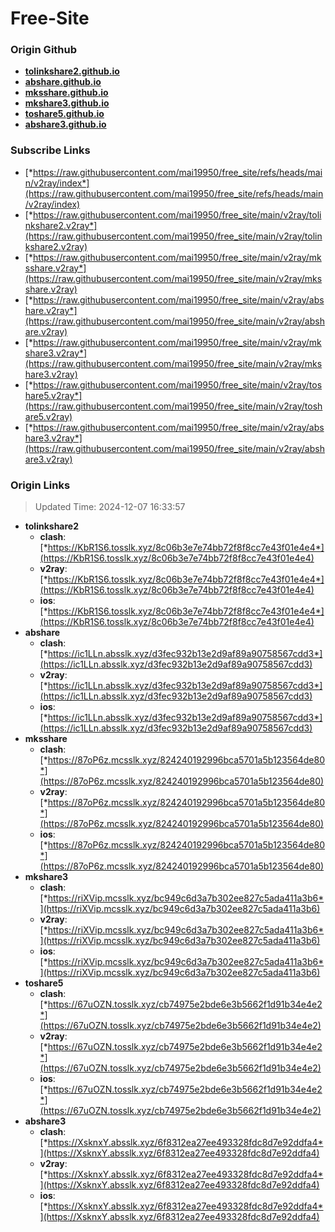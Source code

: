 # Free-Site

### Origin Github

- [**tolinkshare2.github.io**](https://github.com/tolinkshare2/tolinkshare2.github.io)
- [**abshare.github.io**](https://github.com/abshare/abshare.github.io)
- [**mksshare.github.io**](https://github.com/mksshare/mksshare.github.io)
- [**mkshare3.github.io**](https://github.com/mkshare3/mkshare3.github.io)
- [**toshare5.github.io**](https://github.com/toshare5/toshare5.github.io)
- [**abshare3.github.io**](https://github.com/abshare3/abshare3.github.io)

### Subscribe Links

- [*https://raw.githubusercontent.com/mai19950/free_site/refs/heads/main/v2ray/index*](https://raw.githubusercontent.com/mai19950/free_site/refs/heads/main/v2ray/index)
- [*https://raw.githubusercontent.com/mai19950/free_site/main/v2ray/tolinkshare2.v2ray*](https://raw.githubusercontent.com/mai19950/free_site/main/v2ray/tolinkshare2.v2ray)
- [*https://raw.githubusercontent.com/mai19950/free_site/main/v2ray/mksshare.v2ray*](https://raw.githubusercontent.com/mai19950/free_site/main/v2ray/mksshare.v2ray)
- [*https://raw.githubusercontent.com/mai19950/free_site/main/v2ray/abshare.v2ray*](https://raw.githubusercontent.com/mai19950/free_site/main/v2ray/abshare.v2ray)
- [*https://raw.githubusercontent.com/mai19950/free_site/main/v2ray/mkshare3.v2ray*](https://raw.githubusercontent.com/mai19950/free_site/main/v2ray/mkshare3.v2ray)
- [*https://raw.githubusercontent.com/mai19950/free_site/main/v2ray/toshare5.v2ray*](https://raw.githubusercontent.com/mai19950/free_site/main/v2ray/toshare5.v2ray)
- [*https://raw.githubusercontent.com/mai19950/free_site/main/v2ray/abshare3.v2ray*](https://raw.githubusercontent.com/mai19950/free_site/main/v2ray/abshare3.v2ray)

### Origin Links

> Updated Time: 2024-12-07 16:33:57

- **tolinkshare2**
  - **clash**: [*https://KbR1S6.tosslk.xyz/8c06b3e7e74bb72f8f8cc7e43f01e4e4*](https://KbR1S6.tosslk.xyz/8c06b3e7e74bb72f8f8cc7e43f01e4e4)
  - **v2ray**: [*https://KbR1S6.tosslk.xyz/8c06b3e7e74bb72f8f8cc7e43f01e4e4*](https://KbR1S6.tosslk.xyz/8c06b3e7e74bb72f8f8cc7e43f01e4e4)
  - **ios**: [*https://KbR1S6.tosslk.xyz/8c06b3e7e74bb72f8f8cc7e43f01e4e4*](https://KbR1S6.tosslk.xyz/8c06b3e7e74bb72f8f8cc7e43f01e4e4)
- **abshare**
  - **clash**: [*https://ic1LLn.absslk.xyz/d3fec932b13e2d9af89a90758567cdd3*](https://ic1LLn.absslk.xyz/d3fec932b13e2d9af89a90758567cdd3)
  - **v2ray**: [*https://ic1LLn.absslk.xyz/d3fec932b13e2d9af89a90758567cdd3*](https://ic1LLn.absslk.xyz/d3fec932b13e2d9af89a90758567cdd3)
  - **ios**: [*https://ic1LLn.absslk.xyz/d3fec932b13e2d9af89a90758567cdd3*](https://ic1LLn.absslk.xyz/d3fec932b13e2d9af89a90758567cdd3)
- **mksshare**
  - **clash**: [*https://87oP6z.mcsslk.xyz/824240192996bca5701a5b123564de80*](https://87oP6z.mcsslk.xyz/824240192996bca5701a5b123564de80)
  - **v2ray**: [*https://87oP6z.mcsslk.xyz/824240192996bca5701a5b123564de80*](https://87oP6z.mcsslk.xyz/824240192996bca5701a5b123564de80)
  - **ios**: [*https://87oP6z.mcsslk.xyz/824240192996bca5701a5b123564de80*](https://87oP6z.mcsslk.xyz/824240192996bca5701a5b123564de80)
- **mkshare3**
  - **clash**: [*https://riXVip.mcsslk.xyz/bc949c6d3a7b302ee827c5ada411a3b6*](https://riXVip.mcsslk.xyz/bc949c6d3a7b302ee827c5ada411a3b6)
  - **v2ray**: [*https://riXVip.mcsslk.xyz/bc949c6d3a7b302ee827c5ada411a3b6*](https://riXVip.mcsslk.xyz/bc949c6d3a7b302ee827c5ada411a3b6)
  - **ios**: [*https://riXVip.mcsslk.xyz/bc949c6d3a7b302ee827c5ada411a3b6*](https://riXVip.mcsslk.xyz/bc949c6d3a7b302ee827c5ada411a3b6)
- **toshare5**
  - **clash**: [*https://67uOZN.tosslk.xyz/cb74975e2bde6e3b5662f1d91b34e4e2*](https://67uOZN.tosslk.xyz/cb74975e2bde6e3b5662f1d91b34e4e2)
  - **v2ray**: [*https://67uOZN.tosslk.xyz/cb74975e2bde6e3b5662f1d91b34e4e2*](https://67uOZN.tosslk.xyz/cb74975e2bde6e3b5662f1d91b34e4e2)
  - **ios**: [*https://67uOZN.tosslk.xyz/cb74975e2bde6e3b5662f1d91b34e4e2*](https://67uOZN.tosslk.xyz/cb74975e2bde6e3b5662f1d91b34e4e2)
- **abshare3**
  - **clash**: [*https://XsknxY.absslk.xyz/6f8312ea27ee493328fdc8d7e92ddfa4*](https://XsknxY.absslk.xyz/6f8312ea27ee493328fdc8d7e92ddfa4)
  - **v2ray**: [*https://XsknxY.absslk.xyz/6f8312ea27ee493328fdc8d7e92ddfa4*](https://XsknxY.absslk.xyz/6f8312ea27ee493328fdc8d7e92ddfa4)
  - **ios**: [*https://XsknxY.absslk.xyz/6f8312ea27ee493328fdc8d7e92ddfa4*](https://XsknxY.absslk.xyz/6f8312ea27ee493328fdc8d7e92ddfa4)
